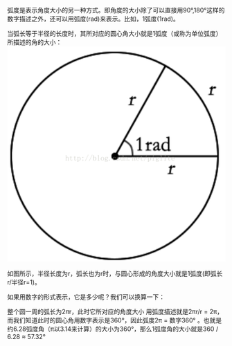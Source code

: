 弧度是表示角度大小的另一种方式。即角度的大小除了可以直接用90°,180°这样的数字描述之外，还可以用弧度(rad)来表示。比如，1弧度(1rad)。

当弧长等于半径的长度时，其所对应的圆心角大小就是1弧度（或称为单位弧度）所描述的角的大小：![20170609170649245](assets/什么是弧度/20170609170649245.png)

如图所示，半径长度为r，弧长也为r时，与圆心形成的角度大小就是1弧度(即弧长r/半径r=1)。

如果用数字的形式表示，它是多少呢？我们可以换算一下：

整个圆一周的弧长为2*π*r，此时它所对应的角度大小 用弧度描述就是2πr/r = 2π，而我们知道此时的圆心角用数字表示是360°，因此弧度2π = 数字360° 。也就是约6.28弧度角（π以3.14来计算）的大小为360°，那么1弧度角的大小就是360 / 6.28 ≈ 57.32°